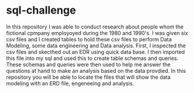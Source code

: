 # sql-challenge
In this repository I was able to conduct research about people whom the fictional cpmpany employoyed during the 1980 and 1990's.
I was given six csv files and I created tables to hold these csv files to perform Data Modeling, some data engineering and Data analysis.
First, I inspected the csv files and skecthed out an EDR using quick data base. I then imported this file into my sql and used this to create table schemas and queries.
These schemas and queries were then used to help me answer the questions at hand to make an analysis based on the data provdied. 
In this repository you will be able to locate the files that will show the data modeling with an ERD file, engeneeing and analysis. 

